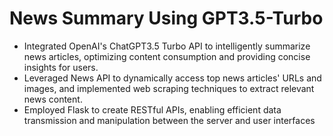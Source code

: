# News Summary Using GPT3.5-Turbo

- Integrated OpenAI's ChatGPT3.5 Turbo API to intelligently summarize news articles, optimizing content consumption and providing concise insights for users.
- Leveraged News API to dynamically access top news articles' URLs and images, and implemented web scraping techniques to extract relevant news content.
- Employed Flask to create RESTful APIs, enabling efficient data transmission and manipulation between the server and user interfaces
